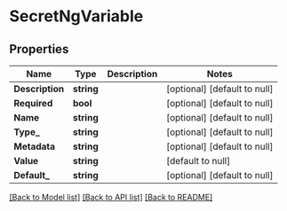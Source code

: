 # SecretNgVariable

## Properties
Name | Type | Description | Notes
------------ | ------------- | ------------- | -------------
**Description** | **string** |  | [optional] [default to null]
**Required** | **bool** |  | [optional] [default to null]
**Name** | **string** |  | [optional] [default to null]
**Type_** | **string** |  | [optional] [default to null]
**Metadata** | **string** |  | [optional] [default to null]
**Value** | **string** |  | [default to null]
**Default_** | **string** |  | [optional] [default to null]

[[Back to Model list]](../README.md#documentation-for-models) [[Back to API list]](../README.md#documentation-for-api-endpoints) [[Back to README]](../README.md)

